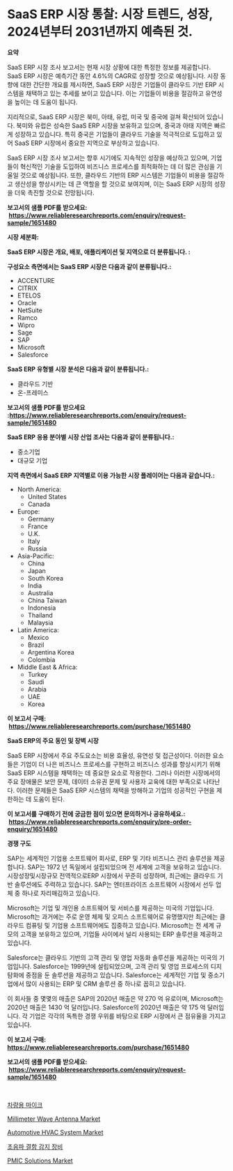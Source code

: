<p><h1>SaaS ERP 시장 통찰: 시장 트렌드, 성장, 2024년부터 2031년까지 예측된 것.</h1></p><p><strong>요약</strong></p>
<p><p>SaaS ERP 시장 조사 보고서는 현재 시장 상황에 대한 특정한 정보를 제공합니다. SaaS ERP 시장은 예측기간 동안 4.6%의 CAGR로 성장할 것으로 예상됩니다. 시장 동향에 대한 간단한 개요를 제시하면, SaaS ERP 시장은 기업들이 클라우드 기반 ERP 시스템을 채택하고 있는 추세를 보이고 있습니다. 이는 기업들이 비용을 절감하고 유연성을 높이는 데 도움이 됩니다.</p><p>지리적으로, SaaS ERP 시장은 북미, 아태, 유럽, 미국 및 중국에 걸쳐 확산되어 있습니다. 북미와 유럽은 성숙한 SaaS ERP 시장을 보유하고 있으며, 중국과 아태 지역은 빠르게 성장하고 있습니다. 특히 중국은 기업들이 클라우드 기술을 적극적으로 도입하고 있어 SaaS ERP 시장에서 중요한 지역으로 부상하고 있습니다.</p><p>SaaS ERP 시장 조사 보고서는 향후 시기에도 지속적인 성장을 예상하고 있으며, 기업들이 혁신적인 기술을 도입하여 비즈니스 프로세스를 최적화하는 데 더 많은 관심을 기울일 것으로 예상됩니다. 또한, 클라우드 기반의 ERP 시스템은 기업들이 비용을 절감하고 생산성을 향상시키는 데 큰 역할을 할 것으로 보여지며, 이는 SaaS ERP 시장의 성장을 더욱 촉진할 것으로 전망됩니다.</p></p>
<p><strong>보고서의 샘플 PDF를 받으세요: &nbsp;<a href="https://www.reliableresearchreports.com/enquiry/request-sample/1651480">https://www.reliableresearchreports.com/enquiry/request-sample/1651480</a></strong></p>
<p><strong>시장 세분화:</strong></p>
<p><strong> SaaS ERP 시장은 개요, 배포, 애플리케이션 및 지역으로 더 분류됩니다. :</strong></p>
<p><strong>구성요소 측면에서는 SaaS ERP 시장은 다음과 같이 분류됩니다.:</strong></p>
<p><ul><li>ACCENTURE</li><li>CITRIX</li><li>ETELOS</li><li>Oracle</li><li>NetSuite</li><li>Ramco</li><li>Wipro</li><li>Sage</li><li>SAP</li><li>Microsoft</li><li>Salesforce</li></ul></p>
<p><strong> SaaS ERP 유형별 시장 분석은 다음과 같이 분류됩니다.:</strong></p>
<p><ul><li>클라우드 기반</li><li>온-프레미스</li></ul></p>
<p><strong>보고서의 샘플 PDF를 받으세요 :<a href="https://www.reliableresearchreports.com/enquiry/request-sample/1651480">https://www.reliableresearchreports.com/enquiry/request-sample/1651480</a></strong></p>
<p><strong> SaaS ERP 응용 분야별 시장 산업 조사는 다음과 같이 분류됩니다.:</strong></p>
<p><ul><li>중소기업</li><li>대규모 기업</li></ul></p>
<p><strong>지역 측면에서 SaaS ERP 지역별로 이용 가능한 시장 플레이어는 다음과 같습니다.:</strong></p>
<p><ul>
    <li>
        North America:
        <ul>
            <li>United States</li>
            <li>Canada</li>
        </ul>
    </li>
    <li>
        Europe:
        <ul>
            <li>Germany</li>
            <li>France</li>
            <li>U.K.</li>
            <li>Italy</li>
            <li>Russia</li>
        </ul>
    </li>
    <li>
        Asia-Pacific:
        <ul>
            <li>China</li>
            <li>Japan</li>
            <li>South Korea</li>
            <li>India</li>
            <li>Australia</li>
            <li>China Taiwan</li>
            <li>Indonesia</li>
            <li>Thailand</li>
            <li>Malaysia</li>
        </ul>
    </li>
    <li>
        Latin America:
        <ul>
            <li>Mexico</li>
            <li>Brazil</li>
            <li>Argentina Korea</li>
            <li>Colombia</li>
        </ul>
    </li>
    <li>
        Middle East & Africa:
        <ul>
            <li>Turkey</li>
            <li>Saudi</li>
            <li>Arabia</li>
            <li>UAE</li>
            <li>Korea</li>
        </ul>
    </li>
    </ul></p>
<p><strong>이 보고서 구매: &nbsp;<a href="https://www.reliableresearchreports.com/purchase/1651480">https://www.reliableresearchreports.com/purchase/1651480</a></strong></p>
<p><strong>SaaS ERP의 주요 동인 및 장벽 시장</strong></p>
<p><p>SaaS ERP 시장에서 주요 주도요소는 비용 효율성, 유연성 및 접근성이다. 이러한 요소들은 기업이 더 나은 비즈니스 프로세스를 구현하고 비즈니스 성과를 향상시키기 위해 SaaS ERP 시스템을 채택하는 데 중요한 요소로 작용한다. 그러나 이러한 시장에서의 주요 장애물은 보안 문제, 데이터 소유권 문제 및 사용자 교육에 대한 부족으로 나타난다. 이러한 문제들은 SaaS ERP 시스템의 채택을 방해하고 기업의 성공적인 구현을 제한하는 데 도움이 된다.</p></p>
<p><strong>이 보고서를 구매하기 전에 궁금한 점이 있으면 문의하거나 공유하세요.: &nbsp;<a href="https://www.reliableresearchreports.com/enquiry/pre-order-enquiry/1651480">https://www.reliableresearchreports.com/enquiry/pre-order-enquiry/1651480</a></strong></p>
<p><strong>경쟁 구도</strong></p>
<p><p>SAP는 세계적인 기업용 소프트웨어 회사로, ERP 및 기타 비즈니스 관리 솔루션을 제공합니다. SAP는 1972 년 독일에서 설립되었으며 전 세계에 고객을 보유하고 있습니다. 시장성장및시장규모 전역적으로ERP 시장에서 꾸준히 성장하며, 최근에는 클라우드 기반 솔루션에도 주력하고 있습니다. SAP는 엔터프라이즈 소프트웨어 시장에서 선두 업체 중 하나로 자리매김하고 있습니다.</p><p>Microsoft는 기업 및 개인용 소프트웨어 및 서비스를 제공하는 미국의 기업입니다. Microsoft는 과거에는 주로 운영 체제 및 오피스 소프트웨어로 유명했지만 최근에는 클라우드 컴퓨팅 및 기업용 소프트웨어에도 집중하고 있습니다. Microsoft는 전 세계 규모의 고객을 보유하고 있으며, 기업들 사이에서 널리 사용되는 ERP 솔루션을 제공하고 있습니다.</p><p>Salesforce는 클라우드 기반의 고객 관리 및 영업 자동화 솔루션을 제공하는 미국의 기업입니다. Salesforce는 1999년에 설립되었으며, 고객 관리 및 영업 프로세스의 디지턈화에 중점을 둔 솔루션을 제공하고 있습니다. Salesforce는 세계적인 기업 및 중소기업에서 많이 사용되는 ERP 및 CRM 솔루션 중 하나로 꼽히고 있습니다.</p><p>이 회사들 중 몇몇의 매출은 SAP의 2020년 매출은 약 270 억 유로이며, Microsoft는 2020년 매출은 1430 억 달러입니다. Salesforce의 2020년 매출은 약 175 억 달러입니다. 각 기업은 각각의 독특한 경쟁 우위를 바탕으로 ERP 시장에서 큰 점유율을 가지고 있습니다.</p></p>
<p><strong>이 보고서 구매: &nbsp; <a href="https://www.reliableresearchreports.com/purchase/1651480">https://www.reliableresearchreports.com/purchase/1651480</a></strong></p>
<p><strong>보고서의 샘플 PDF를 받으세요: &nbsp;<a href="https://www.reliableresearchreports.com/enquiry/request-sample/1651480">https://www.reliableresearchreports.com/enquiry/request-sample/1651480</a></strong><strong></strong></p>
<p>&nbsp;</p>
<p><p><a href="https://github.com/lzrvbyqzftro57/Market-Research-Report-List-1/blob/main/177094710419.md">차량용 마이크</a></p><p><a href="https://github.com/gulaimolin/Market-Research-Report-List-3/blob/main/millimeter-wave-antenna-market.md">Millimeter Wave Antenna Market</a></p><p><a href="https://issuu.com/reportprime-2/docs/automotive-hvac-system-market-size-2030.pptx">Automotive HVAC System Market</a></p><p><a href="https://github.com/vs019sa3m8x/Market-Research-Report-List-1/blob/main/424456010404.md">초음파 결함 감지 장비</a></p><p><a href="https://github.com/mauripalmi/Market-Research-Report-List-2/blob/main/pmic-solutions-market.md">PMIC Solutions Market</a></p></p>